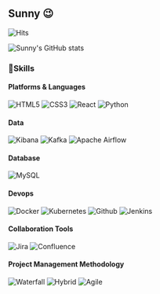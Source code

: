 <!--
**sunyoung-lee/sunyoung-lee** is a ✨ _special_ ✨ repository because its `README.md` (this file) appears on your GitHub profile.

Here are some ideas to get you started:

- 🔭 I’m currently working on ...
- 🌱 I’m currently learning ...
- 👯 I’m looking to collaborate on ...
- 🤔 I’m looking for help with ...
- 💬 Ask me about ...
- 📫 How to reach me: ...
- 😄 Pronouns: ...
- ⚡ Fun fact: ...
-->

## Sunny 😉

![Hits](https://hits.seeyoufarm.com/api/count/incr/badge.svg?url=https%3A%2F%2Fgithub.com%2Fsunyoung-lee&count_bg=%23FFDAC7&title_bg=%23FFADAD&icon=&icon_color=%23E7E7E7&title=hits&edge_flat=false)

![Sunny's GitHub stats](https://github-readme-stats.vercel.app/api?username=sunyoung-lee&show_icons=true&theme=radical)

### 💪Skills

#### Platforms & Languages
![HTML5](https://img.shields.io/badge/HTML5-E34F26.svg?&style=for-the-badge&logo=HTML5&logoColor=white)
![CSS3](https://img.shields.io/badge/CSS3-1572B6.svg?&style=for-the-badge&logo=CSS3&logoColor=white)
![React](https://img.shields.io/badge/React-61DAFB.svg?&style=for-the-badge&logo=React&logoColor=white)
![Python](https://img.shields.io/badge/Python-3776AB.svg?&style=for-the-badge&logo=Python&logoColor=white)

#### Data
![Kibana](https://img.shields.io/badge/Kibana-005571.svg?&style=for-the-badge&logo=Kibana&logoColor=white)
![Kafka](https://img.shields.io/badge/Kafka-231F20.svg?&style=for-the-badge&logo=Kafka&logoColor=white)
![Apache Airflow](https://img.shields.io/badge/Apache%20Airflow-17CEE.svg?&style=for-the-badge&logo=Apache%20Airflow&logoColor=white)

#### Database
![MySQL](https://img.shields.io/badge/MySQL-4479A1.svg?&style=for-the-badge&logo=MySQL&logoColor=white)

#### Devops
![Docker](https://img.shields.io/badge/Docker-2496ED.svg?&style=for-the-badge&logo=Docker&logoColor=white)
![Kubernetes](https://img.shields.io/badge/Kubernetes-26CE5.svg?&style=for-the-badge&logo=Kubernetes&logoColor=white)
![Github](https://img.shields.io/badge/Github-181717.svg?&style=for-the-badge&logo=Github&logoColor=white)
![Jenkins](https://img.shields.io/badge/Jenkins-D24939.svg?&style=for-the-badge&logo=Jenkins&logoColor=white)

#### Collaboration Tools
![Jira](https://img.shields.io/badge/Jira-0052CC.svg?&style=for-the-badge&logo=Jira&logoColor=white)
![Confluence](https://img.shields.io/badge/Confluence-172B4D.svg?&style=for-the-badge&logo=Confluence&logoColor=white)

#### Project Management Methodology
![Waterfall](https://img.shields.io/badge/Waterfall-0099E5.svg?&style=for-the-badge&logo=Waterfall&logoColor=white)
![Hybrid](https://img.shields.io/badge/Hybrid-FF6550.svg?&style=for-the-badge&logo=Hybrid&logoColor=white)
![Agile](https://img.shields.io/badge/Agile-FF9900.svg?&style=for-the-badge&logo=Agile&logoColor=white)

